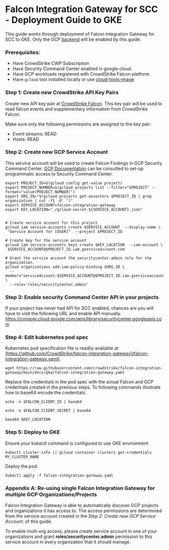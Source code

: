 # Falcon Integration Gateway for SCC - Deployment Guide to GKE

This guide works through deployment of Falcon Integration Gateway for SCC to GKE. Only the GCP [backend](https://github.com/CrowdStrike/falcon-integration-gateway/tree/main/fig/backends) will be enabled by this guide.

### Prerequisites:

 - Have CrowdStrike CWP Subscription
 - Have Security Command Center enabled in google cloud.
 - Have GCP workloads registered with CrowdStrike Falcon platform.
 - Have `gcloud` tool installed locally or use [cloud-tools-image](https://github.com/CrowdStrike/cloud-tools-image)

### Step 1: Create new CrowdStrike API Key Pairs

Create new API key pair at [CrowdStrike Falcon](https://falcon.crowdstrike.com/support/api-clients-and-keys). This key pair will be used to read falcon events and supplementary information from CrowdStrike Falcon.

Make sure only the following permissions are assigned to the key pair:
 * Event streams: READ
 * Hosts: READ

### Step 2: Create new GCP Service Account

This service account will be used to create Falcon Findings in GCP Security Command Center. [GCP Documentation](https://cloud.google.com/security-command-center/docs/how-to-programmatic-access) can be consulted to set-up programmatic access to Security Command Center.

```
export PROJECT_ID=$(gcloud config get-value project)
export PROJECT_NUMBER=$(gcloud projects list --filter="$PROJECT" --format="value(PROJECT_NUMBER)")
export ORG_ID="$(gcloud projects get-ancestors $PROJECT_ID | grep organization | cut -f1 -d' ')"
export SERVICE_ACCOUNT=falcon-integration-gateway
export KEY_LOCATION="./gcloud-secret-${SERVICE_ACCOUNT}.json"


# Create service account for this project
gcloud iam service-accounts create $SERVICE_ACCOUNT  --display-name \
 "Service Account for [USER]"  --project $PROJECT_ID

# Create key for the service account
gcloud iam service-accounts keys create $KEY_LOCATION  --iam-account \
 $SERVICE_ACCOUNT@$PROJECT_ID.iam.gserviceaccount.com

# Grant the service account the securitycenter.admin role for the organization.
gcloud organizations add-iam-policy-binding $ORG_ID \
  --member="serviceAccount:$SERVICE_ACCOUNT@$PROJECT_ID.iam.gserviceaccount.com" \
  --role='roles/securitycenter.admin'
```

### Step 3: Enable security Command Center API in your projects

If your project has never had API for SCC enabled, chances are you will have to visit the following URL and enable API manually. https://console.cloud.google.com/apis/library/securitycenter.googleapis.com

### Step 4: Edit kubernetes pod spec

Kubernetes pod specification file is readily available at [https://github.com/CrowdStrike/falcon-integration-gateway](falcon-integration-gateway.yaml).

```
wget https://raw.githubusercontent.com/crowdstrike/falcon-integration-gateway/main/docs/gke/falcon-integration-gateway.yaml
```

Replace the credentials in the pod spec with the actual Falcon and GCP credentials created in the previous steps. To following commands illustrate how to base64 encode the credentials.

```
echo -n $FALCON_CLIENT_ID | base64
```

```
echo -n $FALCON_CLIENT_SECRET | base64
```

```
base64 $KEY_LOCATION
```

### Step 5: Deploy to GKE

Ensure your kubectl command is configured to use GKE environment
```
kubectl cluster-info || gcloud container clusters get-credentials MY_CLUSTER_NAME
```

Deploy the pod
```
kubectl apply -f falcon-integration-gateway.yaml
```

### Appendix A: Re-using single Falcon Integration Gateway for multiple GCP Organizations/Projects

Falcon Integration Gateway is able to automatically discover GCP projects and organizations it has access to. The access permissions are determined from the service account created in the *Step 2: Create new GCP Service Account*. of this guide.

To enable multi-org access, please create service account in one of your organizations and grant **roles/securitycenter.admin** permission to this service account in every organization that it should manage.
